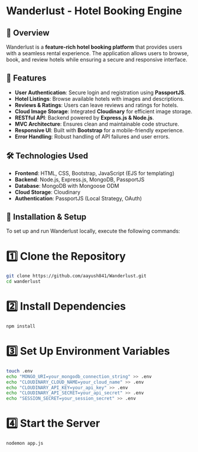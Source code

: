 # Wanderlust - Hotel Booking Engine

## 📌 Overview
Wanderlust is a **feature-rich hotel booking platform** that provides users with a seamless rental experience. The application allows users to browse, book, and review hotels while ensuring a secure and responsive interface.

## 🚀 Features
- **User Authentication**: Secure login and registration using **PassportJS**.
- **Hotel Listings**: Browse available hotels with images and descriptions.
- **Reviews & Ratings**: Users can leave reviews and ratings for hotels.
- **Cloud Image Storage**: Integrated **Cloudinary** for efficient image storage.
- **RESTful API**: Backend powered by **Express.js & Node.js**.
- **MVC Architecture**: Ensures clean and maintainable code structure.
- **Responsive UI**: Built with **Bootstrap** for a mobile-friendly experience.
- **Error Handling**: Robust handling of API failures and user errors.

## 🛠️ Technologies Used
- **Frontend**: HTML, CSS, Bootstrap, JavaScript (EJS for templating)
- **Backend**: Node.js, Express.js, MongoDB, PassportJS
- **Database**: MongoDB with Mongoose ODM
- **Cloud Storage**: Cloudinary
- **Authentication**: PassportJS (Local Strategy, OAuth)


## 🚀 Installation & Setup
To set up and run Wanderlust locally, execute the following commands:


# 1️⃣ Clone the Repository
```sh
git clone https://github.com/aayush841/Wanderlust.git  
cd wanderlust  
```

# 2️⃣ Install Dependencies  
```sh
npm install
```

# 3️⃣ Set Up Environment Variables  
```sh
touch .env  
echo "MONGO_URI=your_mongodb_connection_string" >> .env  
echo "CLOUDINARY_CLOUD_NAME=your_cloud_name" >> .env  
echo "CLOUDINARY_API_KEY=your_api_key" >> .env  
echo "CLOUDINARY_API_SECRET=your_api_secret" >> .env  
echo "SESSION_SECRET=your_session_secret" >> .env  
```

# 4️⃣ Start the Server 
```sh
nodemon app.js
``` 
